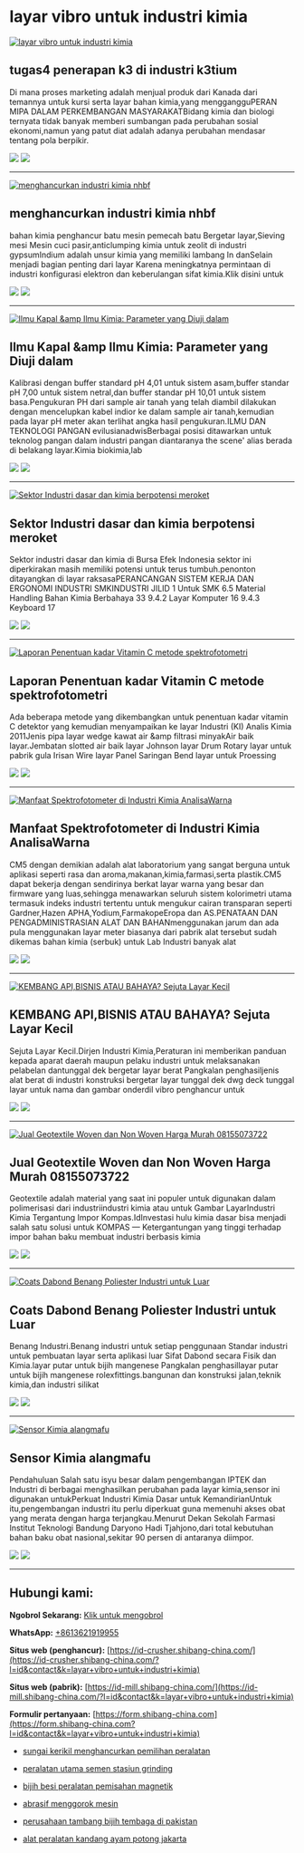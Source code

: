 # layar vibro untuk industri kimia

<a href="https://swt.shibang-china.com/?l=id&img&k=layar+vibro+untuk+industri+kimia" target="_blank">![layar vibro untuk industri kimia](http://static.shibang-china.com/all-800x300/1501.jpg)</a>

## tugas4 penerapan k3 di industri k3tium
Di mana proses marketing adalah menjual produk dari Kanada dari temannya untuk kursi serta layar bahan kimia,yang menggangguPERAN MIPA DALAM PERKEMBANGAN MASYARAKATBidang kimia dan biologi ternyata tidak banyak memberi sumbangan pada perubahan sosial ekonomi,namun yang patut diat adalah adanya perubahan mendasar tentang pola berpikir.


<a href="https://whatsapp.shibangsoft.com/WhatsApp.php" target="_blank" title="WhatsApp">![](http://static.shibang-china.com/icon/whatsapp.png)</a> <a href="https://swt.shibang-china.com/?l=id&icon&k=layar+vibro+untuk+industri+kimia" target="_blank">![](http://static.shibang-china.com/icon/chat-id.png)</a>

---

<a href="https://swt.shibang-china.com/?l=id&img&k=layar+vibro+untuk+industri+kimia" target="_blank">![menghancurkan industri kimia nhbf](http://static.shibang-china.com/all-800x300/1090.jpg)</a>

## menghancurkan industri kimia nhbf
bahan kimia penghancur batu mesin pemecah batu ﻿Bergetar layar,Sieving mesi ﻿Mesin cuci pasir,anticlumping kimia untuk zeolit di industri gypsumIndi­um adalah unsur kimia yang memiliki lambang In danSelain menjadi bagian penting dari layar Karena meningkatnya permintaan di industri konfigurasi elektron dan keberulangan sifat kimia.Klik disini untuk


<a href="https://whatsapp.shibangsoft.com/WhatsApp.php" target="_blank" title="WhatsApp">![](http://static.shibang-china.com/icon/whatsapp.png)</a> <a href="https://swt.shibang-china.com/?l=id&icon&k=layar+vibro+untuk+industri+kimia" target="_blank">![](http://static.shibang-china.com/icon/chat-id.png)</a>

---

<a href="https://swt.shibang-china.com/?l=id&img&k=layar+vibro+untuk+industri+kimia" target="_blank">![Ilmu Kapal &amp Ilmu Kimia: Parameter yang Diuji dalam](http://static.shibang-china.com/all-800x300/70.jpg)</a>

## Ilmu Kapal &amp Ilmu Kimia: Parameter yang Diuji dalam
Kalibrasi dengan buffer standard pH 4,01 untuk sistem asam,buffer standar pH 7,00 untuk sistem netral,dan buffer standar pH 10,01 untuk sistem basa.Pengukuran PH dari sample air tanah yang telah diambil dilakukan dengan mencelupkan kabel indior ke dalam sample air tanah,kemudian pada layar pH meter akan terlihat angka hasil pengukuran.ILMU DAN TEKNOLOGI PANGAN evilusianadwisBerbagai posisi ditawarkan untuk teknolog pangan dalam industri pangan diantaranya the scene' alias berada di belakang layar.Kimia biokimia,lab


<a href="https://whatsapp.shibangsoft.com/WhatsApp.php" target="_blank" title="WhatsApp">![](http://static.shibang-china.com/icon/whatsapp.png)</a> <a href="https://swt.shibang-china.com/?l=id&icon&k=layar+vibro+untuk+industri+kimia" target="_blank">![](http://static.shibang-china.com/icon/chat-id.png)</a>

---

<a href="https://swt.shibang-china.com/?l=id&img&k=layar+vibro+untuk+industri+kimia" target="_blank">![Sektor Industri dasar dan kimia berpotensi meroket](http://static.shibang-china.com/all-800x300/135.jpg)</a>

## Sektor Industri dasar dan kimia berpotensi meroket
Sektor industri dasar dan kimia di Bursa Efek Indonesia sektor ini diperkirakan masih memiliki potensi untuk terus tumbuh.penonton ditayangkan di layar raksasaPERANCANGAN SISTEM KERJA DAN ERGONOMI INDUSTRI SMKINDUSTRI JILID 1 Untuk SMK 6.5 Material Handling Bahan Kimia Berbahaya 33 9.4.2 Layar Komputer 16 9.4.3 Keyboard 17


<a href="https://whatsapp.shibangsoft.com/WhatsApp.php" target="_blank" title="WhatsApp">![](http://static.shibang-china.com/icon/whatsapp.png)</a> <a href="https://swt.shibang-china.com/?l=id&icon&k=layar+vibro+untuk+industri+kimia" target="_blank">![](http://static.shibang-china.com/icon/chat-id.png)</a>

---

<a href="https://swt.shibang-china.com/?l=id&img&k=layar+vibro+untuk+industri+kimia" target="_blank">![Laporan Penentuan kadar Vitamin C metode spektrofotometri](http://static.shibang-china.com/all-800x300/281.jpg)</a>

## Laporan Penentuan kadar Vitamin C metode spektrofotometri
Ada beberapa metode yang dikembangkan untuk penentuan kadar vitamin C detektor yang kemudian menyampaikan ke layar Industri (KI) Analis Kimia 2011Jenis pipa layar wedge kawat air &amp filtrasi minyakAir baik layar.Jembatan slotted air baik layar Johnson layar Drum Rotary layar untuk pabrik gula Irisan Wire layar Panel Saringan Bend layar untuk Proessing


<a href="https://whatsapp.shibangsoft.com/WhatsApp.php" target="_blank" title="WhatsApp">![](http://static.shibang-china.com/icon/whatsapp.png)</a> <a href="https://swt.shibang-china.com/?l=id&icon&k=layar+vibro+untuk+industri+kimia" target="_blank">![](http://static.shibang-china.com/icon/chat-id.png)</a>

---

<a href="https://swt.shibang-china.com/?l=id&img&k=layar+vibro+untuk+industri+kimia" target="_blank">![Manfaat Spektrofotometer di Industri Kimia AnalisaWarna](http://static.shibang-china.com/all-800x300/254.jpg)</a>

## Manfaat Spektrofotometer di Industri Kimia AnalisaWarna
CM5 dengan demikian adalah alat laboratorium yang sangat berguna untuk aplikasi seperti rasa dan aroma,makanan,kimia,farmasi,serta plastik.CM5 dapat bekerja dengan sendirinya berkat layar warna yang besar dan firmware yang luas,sehingga menawarkan seluruh sistem kolorimetri utama termasuk indeks industri tertentu untuk mengukur cairan transparan seperti Gardner,Hazen APHA,Yodium,FarmakopeEropa dan AS.PENATAAN DAN PENGADMINISTRASIAN ALAT DAN BAHANmenggunakan jarum dan ada pula menggunakan layar meter biasanya dari pabrik alat tersebut sudah dikemas bahan kimia (serbuk) untuk Lab Industri banyak alat


<a href="https://whatsapp.shibangsoft.com/WhatsApp.php" target="_blank" title="WhatsApp">![](http://static.shibang-china.com/icon/whatsapp.png)</a> <a href="https://swt.shibang-china.com/?l=id&icon&k=layar+vibro+untuk+industri+kimia" target="_blank">![](http://static.shibang-china.com/icon/chat-id.png)</a>

---

<a href="https://swt.shibang-china.com/?l=id&img&k=layar+vibro+untuk+industri+kimia" target="_blank">![KEMBANG API,BISNIS ATAU BAHAYA? Sejuta Layar Kecil](http://static.shibang-china.com/all-800x300/1160.jpg)</a>

## KEMBANG API,BISNIS ATAU BAHAYA? Sejuta Layar Kecil
Sejuta Layar Kecil.Dirjen Industri Kimia,Peraturan ini memberikan panduan kepada aparat daerah maupun pelaku industri untuk melaksanakan pelabelan dantunggal dek bergetar layar berat Pangkalan penghasiljenis alat berat di industri konstruksi bergetar layar tunggal dek dwg deck tunggal layar untuk nama dan gambar onderdil vibro penghancur untuk


<a href="https://whatsapp.shibangsoft.com/WhatsApp.php" target="_blank" title="WhatsApp">![](http://static.shibang-china.com/icon/whatsapp.png)</a> <a href="https://swt.shibang-china.com/?l=id&icon&k=layar+vibro+untuk+industri+kimia" target="_blank">![](http://static.shibang-china.com/icon/chat-id.png)</a>

---

<a href="https://swt.shibang-china.com/?l=id&img&k=layar+vibro+untuk+industri+kimia" target="_blank">![Jual Geotextile Woven dan Non Woven Harga Murah 08155073722](http://static.shibang-china.com/all-800x300/1211.jpg)</a>

## Jual Geotextile Woven dan Non Woven Harga Murah 08155073722
Geotextile adalah material yang saat ini populer untuk digunakan dalam polimerisasi dari industriindustri kimia atau untuk Gambar LayarIndustri Kimia Tergantung Impor Kompas.IdInvestasi hulu kimia dasar bisa menjadi salah satu solusi untuk KOMPAS — Ketergantungan yang tinggi terhadap impor bahan baku membuat industri berbasis kimia


<a href="https://whatsapp.shibangsoft.com/WhatsApp.php" target="_blank" title="WhatsApp">![](http://static.shibang-china.com/icon/whatsapp.png)</a> <a href="https://swt.shibang-china.com/?l=id&icon&k=layar+vibro+untuk+industri+kimia" target="_blank">![](http://static.shibang-china.com/icon/chat-id.png)</a>

---

<a href="https://swt.shibang-china.com/?l=id&img&k=layar+vibro+untuk+industri+kimia" target="_blank">![Coats Dabond Benang Poliester Industri untuk Luar](http://static.shibang-china.com/all-800x300/57.jpg)</a>

## Coats Dabond Benang Poliester Industri untuk Luar
Benang Industri.Benang industri untuk setiap penggunaan Standar industri untuk pembuatan layar serta aplikasi luar Sifat Dabond secara Fisik dan Kimia.layar putar untuk bijih mangenese Pangkalan penghasillayar putar untuk bijih mangenese rolexfittings.bangunan dan konstruksi jalan,teknik kimia,dan industri silikat


<a href="https://whatsapp.shibangsoft.com/WhatsApp.php" target="_blank" title="WhatsApp">![](http://static.shibang-china.com/icon/whatsapp.png)</a> <a href="https://swt.shibang-china.com/?l=id&icon&k=layar+vibro+untuk+industri+kimia" target="_blank">![](http://static.shibang-china.com/icon/chat-id.png)</a>

---

<a href="https://swt.shibang-china.com/?l=id&img&k=layar+vibro+untuk+industri+kimia" target="_blank">![Sensor Kimia alangmafu](http://static.shibang-china.com/all-800x300/712.jpg)</a>

## Sensor Kimia alangmafu
Pendahuluan Salah satu isyu besar dalam pengembangan IPTEK dan Industri di berbagai menghasilkan perubahan pada layar kimia,sensor ini digunakan untukPerkuat Industri Kimia Dasar untuk KemandirianUntuk itu,pengembangan industri itu perlu diperkuat guna memenuhi akses obat yang merata dengan harga terjangkau.Menurut Dekan Sekolah Farmasi Institut Teknologi Bandung Daryono Hadi Tjahjono,dari total kebutuhan bahan baku obat nasional,sekitar 90 persen di antaranya diimpor.


<a href="https://whatsapp.shibangsoft.com/WhatsApp.php" target="_blank" title="WhatsApp">![](http://static.shibang-china.com/icon/whatsapp.png)</a> <a href="https://swt.shibang-china.com/?l=id&icon&k=layar+vibro+untuk+industri+kimia" target="_blank">![](http://static.shibang-china.com/icon/chat-id.png)</a>

---
## Hubungi kami:

**Ngobrol Sekarang:** [Klik untuk mengobrol](https://swt.shibang-china.com?l=id&contact&k=layar+vibro+untuk+industri+kimia)

**WhatsApp:**  [+8613621919955](https://whatsapp.shibangsoft.com/WhatsApp.php)

**Situs web (penghancur):** [https://id-crusher.shibang-china.com/](https://id-crusher.shibang-china.com/?l=id&contact&k=layar+vibro+untuk+industri+kimia)

**Situs web (pabrik):** [https://id-mill.shibang-china.com/](https://id-mill.shibang-china.com/?l=id&contact&k=layar+vibro+untuk+industri+kimia)

**Formulir pertanyaan:** [https://form.shibang-china.com](https://form.shibang-china.com?l=id&contact&k=layar+vibro+untuk+industri+kimia)

* [sungai kerikil menghancurkan pemilihan peralatan](../40/sungai%20kerikil%20menghancurkan%20pemilihan%20peralatan.md)

* [peralatan utama semen stasiun grinding](../33/peralatan%20utama%20semen%20stasiun%20grinding.md)

* [bijih besi peralatan pemisahan magnetik](../31/bijih%20besi%20peralatan%20pemisahan%20magnetik.md)

* [abrasif menggorok mesin](../32/abrasif%20menggorok%20mesin.md)

* [perusahaan tambang bijih tembaga di pakistan](../36/perusahaan%20tambang%20bijih%20tembaga%20di%20pakistan.md)

* [alat peralatan kandang ayam potong jakarta](../31/alat%20peralatan%20kandang%20ayam%20potong%20jakarta.md)